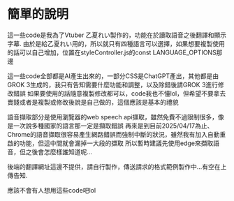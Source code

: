 # 簡單的說明
這一些code是我為了Vtuber 乙夏れい製作的，功能在於讀取語音之後翻譯和顯示字幕.
由於是給乙夏れい用的，所以就只有四種語言可以選擇，如果想要複製使用的話可以自己增加，位置在styleController.js的const LANGUAGE_OPTIONS那邊
 
這一些code全部都是AI產生出來的，一部分CSS是ChatGPT產出，其他都是由GROK 3生成的，我只有告知需要什麼功能和調整，以及除錯後請GROK 3進行修改錯誤
如果要使用的話隨意複製修改都可以，code我也不懂lol，但希望不要拿去賣錢或者是複製或修改後說是自己做的，這個應該是基本的禮貌
 
語音擷取部分是使用瀏覽器的web speech api擷取，雖然免費不過限制很多，像是一次說多種國家的語言那一定是擷取錯誤
再來是到目前2025/04/17為止、Chrome的語音擷取很容易產生網路錯誤而強制中斷的狀況，雖然我有加入自動重啟的功能，但這中間就會漏掉一大段的擷取
所以暫時建議先使用edge來擷取語音，但之後會怎麼樣誰知道呢...

後端的翻譯網址這邊不提供，請自行製作，傳送請求的格式範例製作中...有空在上傳告知.

應該不會有人想用這些code吧lol
